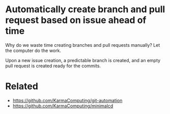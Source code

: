 # Automatically create branch and pull request based on issue ahead of time

Why do we waste time creating branches and pull requests manually?
Let the computer do the work.

Upon a new issue creation, a predictable branch is created, and an empty
pull request is created ready for the commits.


# Related

- https://github.com/KarmaComputing/git-automation
- https://github.com/KarmaComputing/minimalcd
